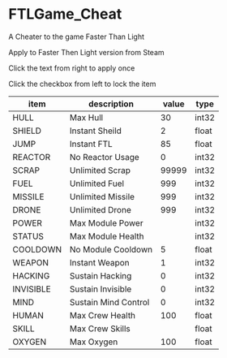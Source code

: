 # FTLGame_Cheat
A Cheater to the game Faster Than Light

Apply to Faster Then Light version from Steam 

Click the text from right to apply once

Click the checkbox from left to lock the item

| item | description | value | type |
| --- | --- | --- | --- |
| HULL | Max Hull  | 30 | int32 |
| SHIELD | Instant Sheild | 2 | float |
| JUMP | Instant FTL | 85 | float |
| REACTOR | No Reactor Usage | 0 | int32 |
| SCRAP | Unlimited Scrap | 99999 | int32 |
| FUEL | Unlimited Fuel | 999 | int32 |
| MISSILE | Unlimited Missile | 999 | int32 |
| DRONE | Unlimited Drone | 999 | int32 |
| POWER | Max Module Power |  | int32 |
| STATUS | Max Module Health |  | int32 |
| COOLDOWN | No Module Cooldown | 5 | float |
| WEAPON | Instant Weapon | 1 | int32 |
| HACKING | Sustain Hacking | 0 | int32 |
| INVISIBLE | Sustain Invisible | 0 | int32 |
| MIND | Sustain Mind Control | 0 | int32 |
| HUMAN | Max Crew Health | 100 | float |
| SKILL | Max Crew Skills |  | float |
| OXYGEN | Max Oxygen | 100 | float |

